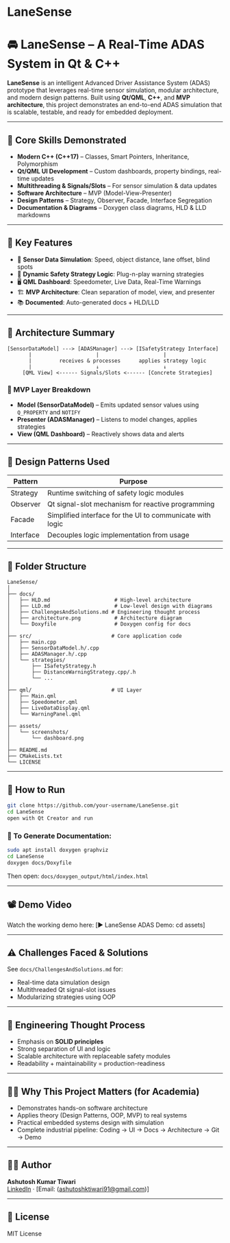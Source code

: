 # LaneSense
# 🚘 LaneSense – A Real-Time ADAS System in Qt & C++

**LaneSense** is an intelligent Advanced Driver Assistance System (ADAS) prototype that leverages real-time sensor simulation, modular architecture, and modern design patterns. Built using **Qt/QML**, **C++**, and **MVP architecture**, this project demonstrates an end-to-end ADAS simulation that is scalable, testable, and ready for embedded deployment.

---

## 🧠 Core Skills Demonstrated

- **Modern C++ (C++17)** – Classes, Smart Pointers, Inheritance, Polymorphism
- **Qt/QML UI Development** – Custom dashboards, property bindings, real-time updates
- **Multithreading & Signals/Slots** – For sensor simulation & data updates
- **Software Architecture** – MVP (Model-View-Presenter)
- **Design Patterns** – Strategy, Observer, Facade, Interface Segregation
- **Documentation & Diagrams** – Doxygen class diagrams, HLD & LLD markdowns

---

## 🔧 Key Features

- 🔁 **Sensor Data Simulation**: Speed, object distance, lane offset, blind spots
- 🧠 **Dynamic Safety Strategy Logic**: Plug-n-play warning strategies
- 🖥️ **QML Dashboard**: Speedometer, Live Data, Real-Time Warnings
- 🏗️ **MVP Architecture**: Clean separation of model, view, and presenter
- 📚 **Documented**: Auto-generated docs + HLD/LLD

---

## 🧠 Architecture Summary

```text
[SensorDataModel] ---> [ADASManager] ---> [ISafetyStrategy Interface]
       |                     |                     |
       |         receives & processes      applies strategy logic
       |                     ↓                     ↓
     [QML View] <------ Signals/Slots <------ [Concrete Strategies]
```

### 🔁 MVP Layer Breakdown

- **Model (SensorDataModel)** – Emits updated sensor values using `Q_PROPERTY` and `NOTIFY`
- **Presenter (ADASManager)** – Listens to model changes, applies strategies
- **View (QML Dashboard)** – Reactively shows data and alerts

---

## 🧱 Design Patterns Used

| Pattern        | Purpose                                                  |
|----------------|-----------------------------------------------------------|
| Strategy       | Runtime switching of safety logic modules                |
| Observer       | Qt signal-slot mechanism for reactive programming        |
| Facade         | Simplified interface for the UI to communicate with logic|
| Interface      | Decouples logic implementation from usage                |

---

## 📁 Folder Structure

```
LaneSense/
│
├── docs/
│   ├── HLD.md                     # High-level architecture
│   ├── LLD.md                     # Low-level design with diagrams
│   ├── ChallengesAndSolutions.md # Engineering thought process
│   ├── architecture.png           # Architecture diagram
│   └── Doxyfile                   # Doxygen config for docs
│
├── src/                          # Core application code
│   ├── main.cpp
│   ├── SensorDataModel.h/.cpp
│   ├── ADASManager.h/.cpp
│   └── strategies/
│       ├── ISafetyStrategy.h
│       ├── DistanceWarningStrategy.cpp/.h
│       └── ...
│
├── qml/                          # UI Layer
│   ├── Main.qml
│   ├── Speedometer.qml
│   ├── LiveDataDisplay.qml
│   └── WarningPanel.qml
│
├── assets/
│   └── screenshots/
│       └── dashboard.png
│
├── README.md
├── CMakeLists.txt
└── LICENSE
```

---

## 🚀 How to Run

```bash
git clone https://github.com/your-username/LaneSense.git
cd LaneSense
open with Qt Creator and run
```

### 📘 To Generate Documentation:
```bash
sudo apt install doxygen graphviz
cd LaneSense
doxygen docs/Doxyfile
```
Then open: `docs/doxygen_output/html/index.html`

---

## 📽️ Demo Video

Watch the working demo here: [▶️ LaneSense ADAS Demo: cd assets]

---

## ⚠️ Challenges Faced & Solutions

See `docs/ChallengesAndSolutions.md` for:
- Real-time data simulation design
- Multithreaded Qt signal-slot issues
- Modularizing strategies using OOP

---

## 🧠 Engineering Thought Process

- Emphasis on **SOLID principles**
- Strong separation of UI and logic
- Scalable architecture with replaceable safety modules
- Readability + maintainability = production-readiness

---

## 👨‍🏫 Why This Project Matters (for Academia)

- Demonstrates hands-on software architecture
- Applies theory (Design Patterns, OOP, MVP) to real systems
- Practical embedded systems design with simulation
- Complete industrial pipeline: Coding → UI → Docs → Architecture → Git → Demo

---

## 👨‍💼 Author

**Ashutosh Kumar Tiwari**  
[LinkedIn](https://www.linkedin.com/in/ashutoshktiwari/) · [Email: (ashutoshktiwari91@gmail.com)]

---

## 📜 License

MIT License

